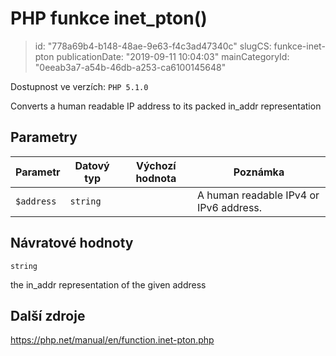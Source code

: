 PHP funkce inet_pton()
================================

> id: "778a69b4-b148-48ae-9e63-f4c3ad47340c"
> slugCS: funkce-inet-pton
> publicationDate: "2019-09-11 10:04:03"
> mainCategoryId: "0eeab3a7-a54b-46db-a253-ca6100145648"

Dostupnost ve verzích: `PHP 5.1.0`

Converts a human readable IP address to its packed in_addr representation


Parametry
--------------

| Parametr | Datový typ | Výchozí hodnota | Poznámka |
|-----|-----|-----|-----|
| `$address` | `string` |  | A human readable IPv4 or IPv6 address. |


Návratové hodnoty
----------------

`string`

the in_addr representation of the given
address

Další zdroje
------------

https://php.net/manual/en/function.inet-pton.php
